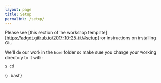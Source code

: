 ```yaml
---
layout: page
title: Setup
permalink: /setup/
---
```


Please see [this section of the workshop template][https://adgdt.github.io/2017-10-25-ift/#setup]
for instructions on installing Git.

We'll do our work in the `home` folder so make sure you change your working directory to it with:

~~~
$ cd 
~~~
{: .bash}

[workshop-setup]: https://swcarpentry.github.io/workshop-template/#git
